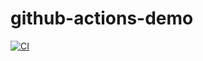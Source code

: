 # github-actions-demo

[![CI](https://github.com/dk521123/github-actions-demo/actions/workflows/github-actions-demo2.yml/badge.svg)](https://github.com/dk521123/github-actions-demo/actions/workflows/github-actions-demo2.yml)
